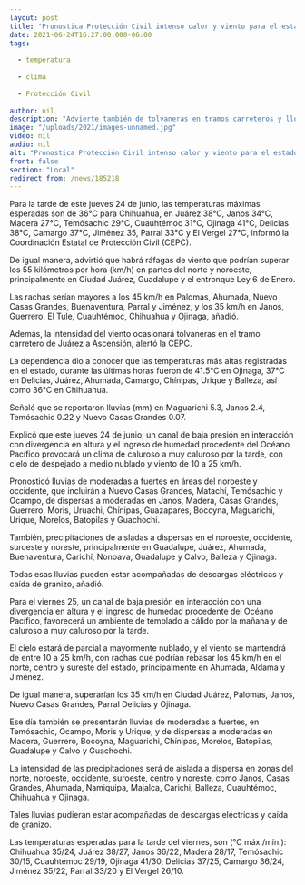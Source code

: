 ```yaml
---
layout: post
title: "Pronostica Protección Civil intenso calor y viento para el estado  durante este jueves 24 de junio"
date: 2021-06-24T16:27:00.000-06:00
tags:
  
  - temperatura
  
  - clima
  
  - Protección Civil
  
author: nil
description: "Advierte también de tolvaneras en tramos carreteros y lluvias en varios municipios"
image: "/uploads/2021/images-unnamed.jpg"
video: nil
audio: nil
alt: "Pronostica Protección Civil intenso calor y viento para el estado  durante este jueves 24 de junio"
front: false
section: "Local"
redirect_from: /news/185218
---
```


Para la tarde de este jueves 24 de junio, las temperaturas máximas esperadas son de 36°C para Chihuahua, en Juárez 38°C, Janos 34°C, Madera 27°C, Temósachic 29°C, Cuauhtémoc 31°C, Ojinaga 41°C, Delicias 38°C, Camargo 37°C, Jiménez 35, Parral 33°C y El Vergel 27°C, informó la Coordinación Estatal de Protección Civil (CEPC).

De igual manera, advirtió que habrá ráfagas de viento que podrían superar los 55 kilómetros por hora (km/h) en partes del norte y noroeste, principalmente en Ciudad Juárez, Guadalupe y el entronque Ley 6 de Enero.

Las rachas serían mayores a los 45 km/h en Palomas, Ahumada, Nuevo Casas Grandes, Buenaventura, Parral y Jiménez, y los 35 km/h en Janos, Guerrero, El Tule, Cuauhtémoc, Chihuahua y Ojinaga, añadió.

Además, la intensidad del viento ocasionará tolvaneras en el tramo carretero de Juárez a Ascensión, alertó la CEPC.

La dependencia dio a conocer que las temperaturas más altas registradas en el estado, durante las últimas horas fueron de 41.5°C en Ojinaga, 37°C en Delicias, Juárez, Ahumada, Camargo, Chínipas, Urique y Balleza, así como 36°C en Chihuahua.

Señaló que se reportaron lluvias (mm) en Maguarichi 5.3, Janos 2.4, Temósachic 0.22 y Nuevo Casas Grandes 0.07.

Explicó que este jueves 24 de junio, un canal de baja presión en interacción con divergencia en altura y el ingreso de humedad procedente del Océano Pacífico provocará un clima de caluroso a muy caluroso por la tarde, con cielo de despejado a medio nublado y viento de 10 a 25 km/h.

Pronosticó lluvias de moderadas a fuertes en áreas del noroeste y occidente, que incluirán a Nuevo Casas Grandes, Matachí, Temósachic y Ocampo, de dispersas a moderadas en Janos, Madera, Casas Grandes, Guerrero, Moris, Uruachi, Chínipas, Guazapares, Bocoyna, Maguarichi, Urique, Morelos, Batopilas y Guachochi.

También, precipitaciones de aisladas a dispersas en el noroeste, occidente, suroeste y noreste, principalmente en Guadalupe, Juárez, Ahumada, Buenaventura, Carichí, Nonoava, Guadalupe y Calvo, Balleza y Ojinaga.

Todas esas lluvias pueden estar acompañadas de descargas eléctricas y caída de granizo, añadió.

Para el viernes 25, un canal de baja presión en interacción con una divergencia en altura y el ingreso de humedad procedente del Océano Pacífico, favorecerá un ambiente de templado a cálido por la mañana y de caluroso a muy caluroso por la tarde.

El cielo estará de parcial a mayormente nublado, y el viento se mantendrá de entre 10 a 25 km/h, con rachas que podrían rebasar los 45 km/h en el norte, centro y sureste del estado, principalmente en Ahumada, Aldama y Jiménez.

De igual manera, superarían los 35 km/h en Ciudad Juárez, Palomas, Janos, Nuevo Casas Grandes, Parral Delicias y Ojinaga.

Ese día también se presentarán lluvias de moderadas a fuertes, en Temósachic, Ocampo, Moris y Urique, y de dispersas a moderadas en Madera, Guerrero, Bocoyna, Maguarichi, Chínipas, Morelos, Batopilas, Guadalupe y Calvo y Guachochi.

La intensidad de las precipitaciones será de aislada a dispersa en zonas del norte, noroeste, occidente, suroeste, centro y noreste, como Janos, Casas Grandes, Ahumada, Namiquipa, Majalca, Carichi, Balleza, Cuauhtémoc, Chihuahua y  Ojinaga.

Tales lluvias pudieran estar acompañadas de descargas eléctricas y caída de granizo.

Las temperaturas esperadas para la tarde del viernes, son (°C máx./mín.): Chihuahua 35/24, Juárez 38/27, Janos 36/22, Madera 28/17, Temósachic 30/15, Cuauhtémoc 29/19, Ojinaga 41/30, Delicias 37/25, Camargo 36/24, Jiménez 35/22, Parral 33/20 y El Vergel 26/10.